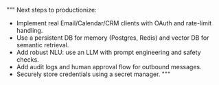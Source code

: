 """
Next steps to productionize:
- Implement real Email/Calendar/CRM clients with OAuth and rate-limit handling.
- Use a persistent DB for memory (Postgres, Redis) and vector DB for semantic retrieval.
- Add robust NLU: use an LLM with prompt engineering and safety checks.
- Add audit logs and human approval flow for outbound messages.
- Securely store credentials using a secret manager.
"""